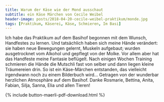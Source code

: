 ```yaml
---
title: Warum der Käse wie der Mond ausschaut
subtitle: ein Käse Märchen von Cecile Weibel
header-image: posts/2018-04-20-cecile-weibel-praktikum/monde.jpg
tags: [Praktikum, Käserei, Käse, Schmieren, Im Basi]
---
```


Ich habe das Praktikum auf dem Basihof begonnen mit dem Wunsch,
Handfestes zu lernen. Und tatsächlich haben sich meine Hände
verändert: sie haben neue Bewegungen gelernt, Muskeln aufgebaut;
wurden ausgetrocknet vom Alkohol und gepflegt von der Molke. Vor allem
aber hat das Handfeste meine Fantasie beflügelt. Nach einigen Wochen
Training schmieren die Hände die Mutschli fast von selber und dann
liegen kleine Träumereien drin. So ist ein Käse-Märchen entstanden,
das vielleicht irgendwann noch zu einem Bilderbuch wird… Getragen von
der wunderbar herzlichen Atmosphäre auf dem Basihof. Danke Rosmarie,
Bettina, Anita, Fabian, Silja, Sanna, Elia und allen Tieren!

{% include button-maerli-pdf-download.html %}
